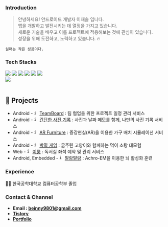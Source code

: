 
### **Introduction**

> 안녕하세요! 안드로이드 개발자 이재솔 입니다.  
> 앱을 개발하고 발전시키는 데 열정을 가지고 있습니다.  
> 새로운 기술을 배우고 이를 프로젝트에 적용해보는 것에 관심이 있습니다.  
> 성장을 위해 도전하고, 노력하고 있습니다. 🔥  

```
실패는 작은 성공이다.
```

### **Tech Stacks**
<div>
  <img src="https://img.shields.io/badge/Android-3DDC84?style=for-the-badge&logo=android&logoColor=white"> 
  <img src="https://img.shields.io/badge/Kotlin-7F52FF?style=for-the-badge&logo=kotlin&logoColor=white"> 
  <img src="https://img.shields.io/badge/Jetpack-4285F4?style=for-the-badge&logo=jetpack-compose&logoColor=white"> 
  <img src="https://img.shields.io/badge/Java-11B48A?style=for-the-badge&logo=java&logoColor=white">
  <img src="https://img.shields.io/badge/Firebase-FFCA28?style=for-the-badge&logo=firebase&logoColor=white">
  <img src="https://img.shields.io/badge/Python-306998?style=for-the-badge&logo=python&logoColor=white">
  <br>
  <img src="https://img.shields.io/badge/Mysql-4479A1?style=for-the-badge&logo=Mysql&logoColor=white">
  <br>
  <br>

## 📌 Projects
- Android - <code><img width="13" height="13" alt="image" src="https://github.com/user-attachments/assets/282db479-d23b-4247-a69a-56c99ad3e477"></code> [TeamBoard](https://github.com/jaesol0105/teamBoard) : 팀 협업을 위한 프로젝트 일정 관리 서비스
- Android - <code><img width="13" height="13" alt="image" src="https://github.com/user-attachments/assets/9abf9a7f-2b3e-4ec3-8120-4a1d31148786"></code> [간단한 사진 기록](https://github.com/jaesol0105/PHOTO-RECORD-android-app) : 사진과 날짜 메모를 함께, 나만의 사진 기록 서비스
- Android - <code><img width="13" height="13" alt="image" src="https://github.com/user-attachments/assets/85283532-dbfe-452f-8a83-f6979bdf577a"></code> [AR Furniture](https://github.com/wlsdnjs0707/KPU_FurnitureArrangement) : 증강현실(AR)을 이용한 가구 배치 시뮬레이션 서비스
- Android - <code><img width="13" height="13" alt="image" src="https://github.com/user-attachments/assets/d9e5c20c-35c5-42bf-adb8-9c9ac8fab29f"></code> [박멸 게임](https://github.com/jaesol0105/extermination_game) : 굶주린 고양이와 함께하는 먹이 소탕 대모험
- Web - <code><img width="13" height="13" alt="image" src="https://github.com/user-attachments/assets/065609d1-e7de-47b4-9945-b981076aaf6d"></code> [이룸](https://github.com/jaesol0105/eroom_web) : 독서실 좌석 예약 및 관리 서비스
- Android, Embedded - <code><img width="13" height="13" alt="image" src="https://github.com/user-attachments/assets/69e7b42a-5a94-4f68-a15d-def52ac6708b"></code> [말랑말랑](https://github.com/jaesol0105/brain_training_game_achro_em) : Achro-EM을 이용한 뇌 활성화 훈련

  

### Experience
🧑‍🎓 한국공학대학교 컴퓨터공학부 졸업   


### **Contact & Channel**

- **Email : beinny9801@gmail.com**
- **[Tistory](https://beinny.tistory.com)**
- **[Portfolio](https://coordinated-steam-6ac.notion.site/ab59b256ff6545a9841144be172e7349)**
